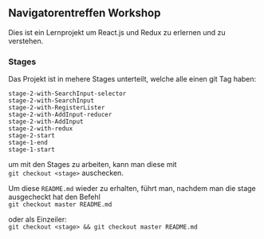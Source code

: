 
## Navigatorentreffen Workshop

Dies ist ein Lernprojekt 
um React.js und Redux zu erlernen und zu verstehen.

### Stages
Das Projekt ist in mehere Stages unterteilt, welche alle einen git Tag haben:

`stage-2-with-SearchInput-selector`<br/>
`stage-2-with-SearchInput`<br/>
`stage-2-with-RegisterLister`<br/>
`stage-2-with-AddInput-reducer`<br/>
`stage-2-with-AddInput`<br/>
`stage-2-with-redux`<br/>
`stage-2-start`<br/>
`stage-1-end`<br/>
`stage-1-start`<br/>

um mit den Stages zu arbeiten, kann man diese mit
<br />`git checkout <stage>` auschecken.

Um diese `README.md` wieder zu erhalten, führt man, nachdem man die
stage ausgecheckt hat den Befehl
<br />`git checkout master README.md`

oder als Einzeiler:
<br />`git checkout <stage> && git checkout master README.md`

